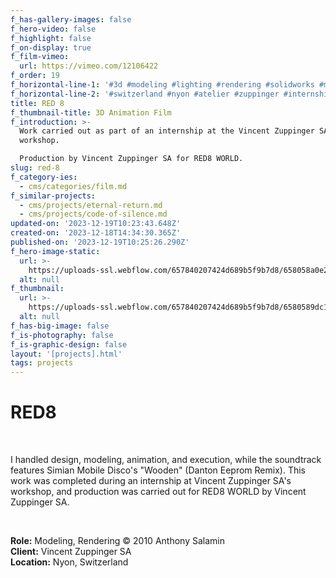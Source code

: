 ```yaml
---
f_has-gallery-images: false
f_hero-video: false
f_highlight: false
f_on-display: true
f_film-vimeo:
  url: https://vimeo.com/12106422
f_order: 19
f_horizontal-line-1: '#3d #modeling #lighting #rendering #solidworks #mentalray'
f_horizontal-line-2: '#switzerland #nyon #atelier #zuppinger #internship'
title: RED 8
f_thumbnail-title: 3D Animation Film
f_introduction: >-
  Work carried out as part of an internship at the Vincent Zuppinger SA
  workshop.

  Production by Vincent Zuppinger SA for RED8 WORLD.
slug: red-8
f_category-ies:
  - cms/categories/film.md
f_similar-projects:
  - cms/projects/eternal-return.md
  - cms/projects/code-of-silence.md
updated-on: '2023-12-19T10:23:43.648Z'
created-on: '2023-12-18T14:34:30.365Z'
published-on: '2023-12-19T10:25:26.290Z'
f_hero-image-static:
  url: >-
    https://uploads-ssl.webflow.com/657840207424d689b5f9b7d8/658058a0e2b89e3034dddd1b_hero.gif
  alt: null
f_thumbnail:
  url: >-
    https://uploads-ssl.webflow.com/657840207424d689b5f9b7d8/6580589dc124fe326fe70fe6_thumbnail.jpg
  alt: null
f_has-big-image: false
f_is-photography: false
f_is-graphic-design: false
layout: '[projects].html'
tags: projects
---
```


RED8
====

‍

I handled design, modeling, animation, and execution, while the soundtrack features Simian Mobile Disco's "Wooden" (Danton Eeprom Remix). This work was completed during an internship at Vincent Zuppinger SA's workshop, and production was carried out for RED8 WORLD by Vincent Zuppinger SA.

‍  

**Role:** Modeling, Rendering © 2010 Anthony Salamin  
**Client:** Vincent Zuppinger SA  
**Location:** Nyon, Switzerland
